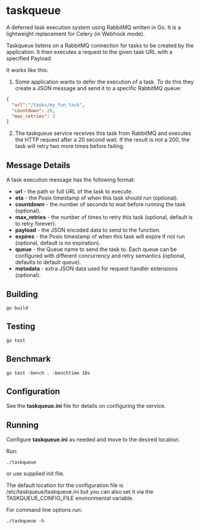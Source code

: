 # taskqueue

A deferred task execution system using RabbitMQ written in Go.  It is a
lightweight replacement for Celery (in Webhook mode).

Taskqueue listens on a RabbitMQ connection for tasks to be created by the
application.  It then executes a request to the given task URL with a
specified Payload.  

It works like this:

 1. Some application wants to defer the execution of a task.  To do this
    they create a JSON message and send it to a specific RabbitMQ queue:
```json
{
  "url":"/tasks/my_fun_task",
  "countdown": 20,
  "max_retries": 3
}
```
 2. The taskqueue service receives this task from RabbitMQ and executes the
    HTTP request after a 20 second wait.  If the result is not a 200, the
    task will retry two more times before failing.

## Message Details

A task execution message has the following format:

 * __url__ - the path or full URL of the task to execute.
 * __eta__ - the Posix timestamp of when this task should run (optional).
 * __countdown__ - the number of seconds to wait before running the task (optional).
 * __max_retries__ - the number of times to retry this task (optional, default is
   to retry forever).
 * __payload__ - the JSON encoded data to send to the function.
 * __expires__ - the Posix timestamp of when this task will expire if not run
   (optional, default is no expiration).
 * __queue__ - the Queue name to send the task to.  Each queue can be configured
   with different concurrency and retry semantics (optional, defaults to
   default queue).
 * __metadata__ - extra JSON data used for request handler extensions (optional).

## Building

    go build

## Testing

    go test

## Benchmark

    go test -bench . -benchtime 10s

## Configuration

See the __taskqueue.ini__ file for details on configuring the service.

## Running

Configure __taskqueue.ini__ as needed and move to the desired location.

Run:

    ./taskqueue

or use supplied init file.

The default location for the configuration file is /etc/taskqueue/taskqueue.ini
but you can also set it via the TASKQUEUE_CONFIG_FILE environmental variable.

For command line options run:

    ./taskqueue -h
